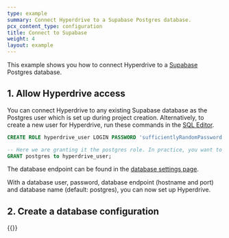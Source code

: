 ```yaml
---
type: example
summary: Connect Hyperdrive to a Supabase Postgres database.
pcx_content_type: configuration
title: Connect to Supabase
weight: 4
layout: example
---
```


This example shows you how to connect Hyperdrive to a [Supabase](https://supabase.com/) Postgres database.

## 1. Allow Hyperdrive access

You can connect Hyperdrive to any existing Supabase database as the Postgres user which is set up during project creation.
Alternatively, to create a new user for Hyperdrive, run these commands in the [SQL Editor](https://supabase.com/dashboard/project/_/sql/new).

```sql
CREATE ROLE hyperdrive_user LOGIN PASSWORD 'sufficientlyRandomPassword';

-- Here we are granting it the postgres role. In practice, you want to create a role with lesser privileges.
GRANT postgres to hyperdrive_user;
```

The database endpoint can be found in the [database settings page](https://supabase.com/dashboard/project/_/settings/database).

With a database user, password, database endpoint (hostname and port) and database name (default: postgres), you can now set up Hyperdrive.

## 2. Create a database configuration

{{<render file="_create-hyperdrive-config.md">}}
